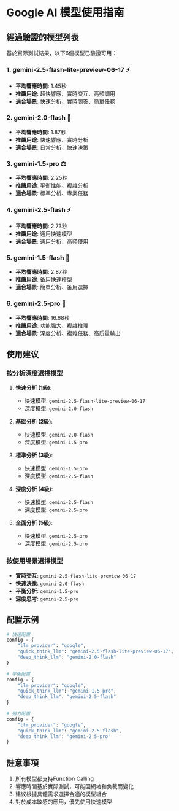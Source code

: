 # Google AI 模型使用指南

## 經過驗證的模型列表

基於實际測試結果，以下6個模型已驗證可用：

### 1. gemini-2.5-flash-lite-preview-06-17 ⚡
- **平均響應時間**: 1.45秒
- **推薦用途**: 超快響應、實時交互、高頻調用
- **適合場景**: 快速分析、實時問答、簡單任務

### 2. gemini-2.0-flash 🚀
- **平均響應時間**: 1.87秒
- **推薦用途**: 快速響應、實時分析
- **適合場景**: 日常分析、快速決策

### 3. gemini-1.5-pro ⚖️
- **平均響應時間**: 2.25秒
- **推薦用途**: 平衡性能、複雜分析
- **適合場景**: 標準分析、專業任務

### 4. gemini-2.5-flash ⚡
- **平均響應時間**: 2.73秒
- **推薦用途**: 通用快速模型
- **適合場景**: 通用分析、高頻使用

### 5. gemini-1.5-flash 💨
- **平均響應時間**: 2.87秒
- **推薦用途**: 备用快速模型
- **適合場景**: 簡單分析、备用選擇

### 6. gemini-2.5-pro 🧠
- **平均響應時間**: 16.68秒
- **推薦用途**: 功能强大、複雜推理
- **適合場景**: 深度分析、複雜任務、高质量輸出

## 使用建议

### 按分析深度選擇模型

1. **快速分析 (1級)**:
   - 快速模型: `gemini-2.5-flash-lite-preview-06-17`
   - 深度模型: `gemini-2.0-flash`

2. **基础分析 (2級)**:
   - 快速模型: `gemini-2.0-flash`
   - 深度模型: `gemini-1.5-pro`

3. **標準分析 (3級)**:
   - 快速模型: `gemini-1.5-pro`
   - 深度模型: `gemini-2.5-flash`

4. **深度分析 (4級)**:
   - 快速模型: `gemini-2.5-flash`
   - 深度模型: `gemini-2.5-pro`

5. **全面分析 (5級)**:
   - 快速模型: `gemini-2.5-pro`
   - 深度模型: `gemini-2.5-pro`

### 按使用場景選擇模型

- **實時交互**: `gemini-2.5-flash-lite-preview-06-17`
- **快速決策**: `gemini-2.0-flash`
- **平衡分析**: `gemini-1.5-pro`
- **深度思考**: `gemini-2.5-pro`

## 配置示例

```python
# 快速配置
config = {
    "llm_provider": "google",
    "quick_think_llm": "gemini-2.5-flash-lite-preview-06-17",
    "deep_think_llm": "gemini-2.0-flash"
}

# 平衡配置
config = {
    "llm_provider": "google", 
    "quick_think_llm": "gemini-1.5-pro",
    "deep_think_llm": "gemini-2.5-flash"
}

# 强力配置
config = {
    "llm_provider": "google",
    "quick_think_llm": "gemini-2.5-flash",
    "deep_think_llm": "gemini-2.5-pro"
}
```

## 註意事項

1. 所有模型都支持Function Calling
2. 響應時間基於實际測試，可能因網絡和负載而變化
3. 建议根據具體需求選擇合適的模型組合
4. 對於成本敏感的應用，優先使用快速模型
